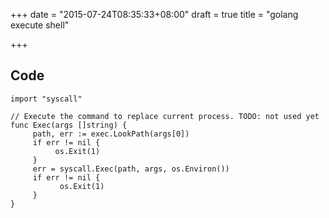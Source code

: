 +++
date = "2015-07-24T08:35:33+08:00"
draft = true
title = "golang execute shell"

+++



## Code

```
import "syscall"
```

```
// Execute the command to replace current process. TODO: not used yet
func Exec(args []string) {
     path, err := exec.LookPath(args[0])
     if err != nil {
      	  os.Exit(1)
     }
     err = syscall.Exec(path, args, os.Environ())
     if err != nil {
       	   os.Exit(1)
     }
}
```


